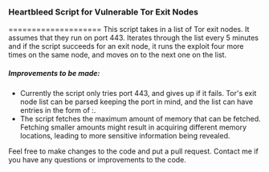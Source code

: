 ### Heartbleed Script for Vulnerable Tor Exit Nodes
====================
This script takes in a list of Tor exit nodes. It assumes that they run on port 443. Iterates through the list every 5 minutes and if the script succeeds for an exit node, it runs the exploit four more times on the same node, and moves on to the next one on the list.

##### Improvements to be made:
  - Currently the script only tries port 443, and gives up if it fails. Tor's exit node list can be parsed keeping the port in mind, and the list can have entries in the form of <ip>:<port>.
  - The script fetches the maximum amount of memory that can be fetched. Fetching smaller amounts might result in acquiring different memory locations, leading to more sensitive information being revealed.

Feel free to make changes to the code and put a pull request.
Contact me if you have any questions or improvements to the code.
